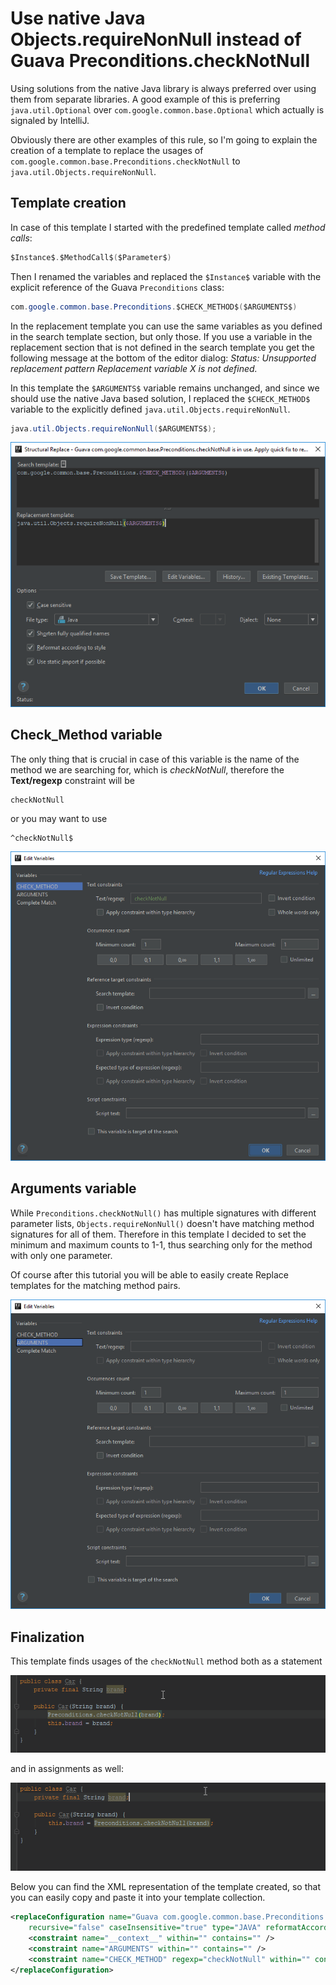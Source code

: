 # Use native Java Objects.requireNonNull instead of Guava Preconditions.checkNotNull
Using solutions from the native Java library is always preferred over using them from separate libraries.
A good example of this is preferring `java.util.Optional` over `com.google.common.base.Optional` which actually is signaled by IntelliJ.

Obviously there are other examples of this rule, so I'm going to explain the creation of a template to replace the usages of `com.google.common.base.Preconditions.checkNotNull`
to `java.util.Objects.requireNonNull`.

## Template creation
In case of this template I started with the predefined template called *method calls*:

```java
$Instance$.$MethodCall$($Parameter$)
```

Then I renamed the variables and replaced the `$Instance$` variable with the explicit reference of the Guava `Preconditions` class:

```java
com.google.common.base.Preconditions.$CHECK_METHOD$($ARGUMENTS$)
```

In the replacement template you can use the same variables as you defined in the search template section, but only those.
If you use a variable in the replacement section that is not defined in the search template you get the following message at the bottom of the editor dialog:
*Status: Unsupported replacement pattern Replacement variable X is not defined.*

In this template the `$ARGUMENTS$` variable remains unchanged, and since we should use the native Java based solution, I replaced the `$CHECK_METHOD$` variable to the explicitly defined `java.util.Objects.requireNonNull`.

```java
java.util.Objects.requireNonNull($ARGUMENTS$);
```

![editor](images/Use-native-Java-Objects-requireNonNull-instead-of-Guava-Preconditions-checkNotNull_Editor.PNG)

## Check_Method variable
The only thing that is crucial in case of this variable is the name of the method we are searching for, which is *checkNotNull*, therefore the **Text/regexp** constraint will be

```
checkNotNull
```

or you may want to use

```
^checkNotNull$
```

![checkmethod](images/Use-native-Java-Objects-requireNonNull-instead-of-Guava-Preconditions-checkNotNull_CheckMethod.PNG)

## Arguments variable
While `Preconditions.checkNotNull()` has multiple signatures with different parameter lists, `Objects.requireNonNull()` doesn't have matching method signatures for all of them.
Therefore in this template I decided to set the minimum and maximum counts to 1-1, thus searching only for the method with only one parameter.

Of course after this tutorial you will be able to easily create Replace templates for the matching method pairs.

![arguments](images/Use-native-Java-Objects-requireNonNull-instead-of-Guava-Preconditions-checkNotNull_Arguments.PNG)

## Finalization
This template finds usages of the `checkNotNull` method both as a statement

![quickfixstatement](images/Use-native-Java-Objects-requireNonNull-instead-of-Guava-Preconditions-checkNotNull_QuickFixStatement.gif)

and in assignments as well:

![quickfixassignment](images/Use-native-Java-Objects-requireNonNull-instead-of-Guava-Preconditions-checkNotNull_QuickFixAssignment.gif)

Below you can find the XML representation of the template created, so that you can easily copy and paste it into your template collection.

```xml
<replaceConfiguration name="Guava com.google.common.base.Preconditions.checkNotNull is in use. Apply quick fix to replace it to java.util.Objects.requireNonNull." created="1521563590516" text="com.google.common.base.Preconditions.$CHECK_METHOD$($ARGUMENTS$)"
    recursive="false" caseInsensitive="true" type="JAVA" reformatAccordingToStyle="true" shortenFQN="true" useStaticImport="true" replacement="java.util.Objects.requireNonNull($ARGUMENTS$)">
    <constraint name="__context__" within="" contains="" />
    <constraint name="ARGUMENTS" within="" contains="" />
    <constraint name="CHECK_METHOD" regexp="checkNotNull" within="" contains="" />
</replaceConfiguration>
```
